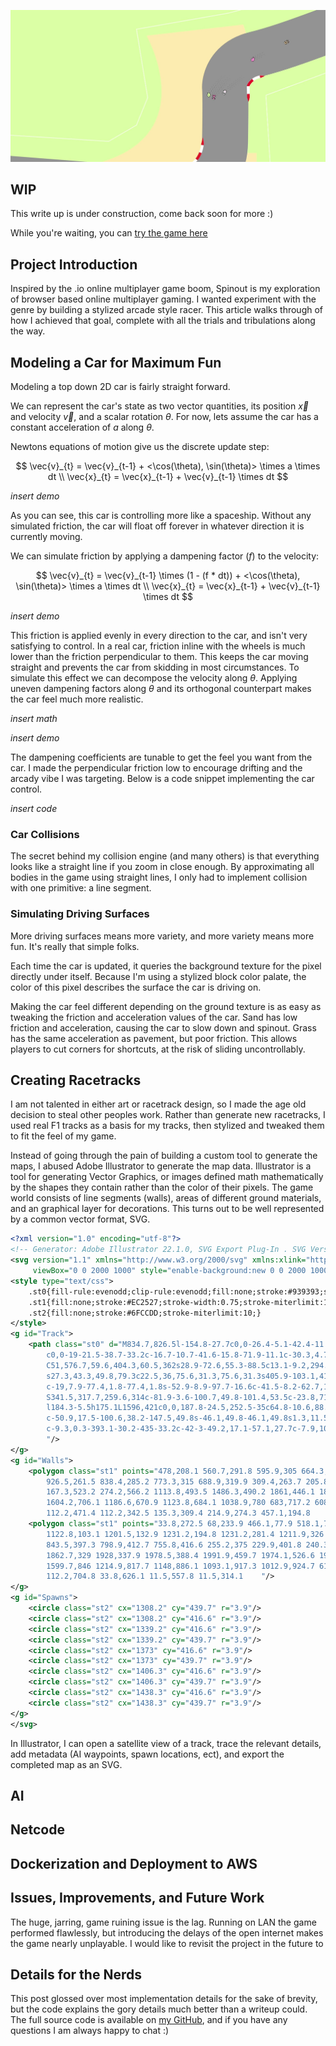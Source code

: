 ![A screenshot of the game](./assets/spinout_background.jpg)

## WIP

This write up is under construction, come back soon for more :)

While you're waiting, you can [try the game here](http://spinout.eba-njr4i9hj.us-west-2.elasticbeanstalk.com/)

## Project Introduction

Inspired by the .io online multiplayer game boom, Spinout is my exploration of browser based online multiplayer gaming. I wanted experiment with the genre by building a stylized arcade style racer. This article walks through of how I achieved that goal, complete with all the trials and tribulations along the way. 

## Modeling a Car for Maximum Fun

Modeling a top down 2D car is fairly straight forward.

We can represent the car's state as two vector quantities, its position $\vec{x}$ and velocity $\vec{v}$, and a scalar rotation $\theta$. For now, lets assume the car has a constant acceleration of $a$ along $\theta$.

Newtons equations of motion give us the discrete update step:

$$
\vec{v}_{t} = \vec{v}_{t-1} + <\cos(\theta), \sin(\theta)> \times a \times dt \\ 
\vec{x}_{t} = \vec{x}_{t-1} + \vec{v}_{t-1} \times dt
$$

*insert demo*

As you can see, this car is controlling more like a spaceship. Without any simulated friction, the car will float off forever in whatever direction it is currently moving.

We can simulate friction by applying a dampening factor $(f)$ to the velocity:

$$
\vec{v}_{t} = \vec{v}_{t-1} \times (1 - (f * dt)) + <\cos(\theta), \sin(\theta)> \times a \times dt \\ 
\vec{x}_{t} = \vec{x}_{t-1} + \vec{v}_{t-1} \times dt
$$

*insert demo*

This friction is applied evenly in every direction to the car, and isn't very satisfying to control. In a real car, friction inline with the wheels is much lower than the friction perpendicular to them. This keeps the car moving straight and prevents the car from skidding in most circumstances. To simulate this effect we can decompose the velocity along $\theta$. Applying uneven dampening factors along $\theta$ and its orthogonal counterpart makes the car feel much more realistic.

*insert math*

*insert demo*

The dampening coefficients are tunable to get the feel you want from the car. I made the perpendicular friction low to encourage drifting and the arcady vibe I was targeting. Below is a code snippet implementing the car control.

*insert code*

### Car Collisions

The secret behind my collision engine (and many others) is that everything looks like a straight line if you zoom in close enough. By approximating all bodies in the game using straight lines, I only had to implement collision with one primitive: a line segment.

### Simulating Driving Surfaces

More driving surfaces means more variety, and more variety means more fun. It's really that simple folks.

Each time the car is updated, it queries the background texture for the pixel directly under itself. Because I'm using a stylized block color palate, the color of this pixel describes the surface the car is driving on.

Making the car feel different depending on the ground texture is as easy as tweaking the friction and acceleration values of the car. Sand has low friction and acceleration, causing the car to slow down and spinout. Grass has the same acceleration as pavement, but poor friction. This allows players to cut corners for shortcuts, at the risk of sliding uncontrollably. 

## Creating Racetracks

I am not talented in either art or racetrack design, so I made the age old decision to steal other peoples work. Rather than generate new racetracks, I used real F1 tracks as a basis for my tracks, then stylized and tweaked them to fit the feel of my game.

Instead of going through the pain of building a custom tool to generate the maps, I abused Adobe Illustrator to generate the map data. Illustrator is a tool for generating Vector Graphics, or images defined math mathematically by the shapes they contain rather than the color of their pixels. The game world consists of line segments (walls), areas of different ground materials, and an graphical layer for decorations. This turns out to be well represented by a common vector format, SVG.

```svg
<?xml version="1.0" encoding="utf-8"?>
<!-- Generator: Adobe Illustrator 22.1.0, SVG Export Plug-In . SVG Version: 6.00 Build 0)  -->
<svg version="1.1" xmlns="http://www.w3.org/2000/svg" xmlns:xlink="http://www.w3.org/1999/xlink" x="0px" y="0px"
	 viewBox="0 0 2000 1000" style="enable-background:new 0 0 2000 1000;" xml:space="preserve">
<style type="text/css">
	.st0{fill-rule:evenodd;clip-rule:evenodd;fill:none;stroke:#939393;stroke-width:70;stroke-miterlimit:10;}
	.st1{fill:none;stroke:#EC2527;stroke-width:0.75;stroke-miterlimit:10;}
	.st2{fill:none;stroke:#6FCCDD;stroke-miterlimit:10;}
</style>
<g id="Track">
	<path class="st0" d="M834.7,826.5l-154.8-27.7c0,0-26.4-5.1-42.4-11.1c-16.2-6-22.1-12.9-22.1-12.9l-68.2-123.5
		c0,0-19-21.5-38.7-33.2c-16.7-10.7-41.6-15.8-71.9-11.1c-30.3,4.7-64.5,12.9-64.5,12.9c-108.2,29.3-178.8,31.4-226.7,9.2
		C51,576.7,59.6,404.3,60.5,362s28.9-72.6,55.3-88.5c13.1-9.2,294.5-113.9,344.7-129c50.2-15.1,71.9,20.3,71.9,20.3
		s27.3,43.3,49.8,79.3c22.5,36,75.6,31.3,75.6,31.3s405.9-103.1,412.9-103.2c87.9-1,92,69.3,92.2,70c4.5,70.9-55.7,82-64.5,88.5
		c-19,7.9-77.4,1.8-77.4,1.8s-52.9-8.9-97.7-16.6c-41.5-8.2-62.7,12.9-62.7,12.9s-32.1,19.4-57.1,33.2c-25,13.8-68.2,5.5-68.2,5.5
		S341.5,317.7,259.6,314c-81.9-3.6-100.7,49.8-101.4,53.5c-23.8,71,24.1,106.2,31.3,112.4c47.6,36,118,33.2,118,33.2l805.6-79.3
		l184.3-5.5h175.1L1596,421c0,0,187.8-24.5,252.5-35c64.8-10.6,88.5,42.4,88.5,42.4s19.1,55.5-38.7,88.5
		c-50.9,17.5-100.6,38.2-147.5,49.8s-46.1,49.8-46.1,49.8s1.3,11.5,0,84.8c-1.3,73.3-70,73.4-79.3,73.7
		c-9.3,0.3-393.1-30.2-435-33.2c-42-3-49.2,17.1-57.1,27.7c-7.9,10.6-3.5,10-36.9,55.3c-33.4,45.3-81.1,33.2-81.1,33.2L834.7,826.5z
		"/>
</g>
<g id="Walls">
	<polygon class="st1" points="478,208.1 560.7,291.8 595.9,305 664.3,315 1073.1,219.1 1097.3,226.8 1101.7,249.9 1090.7,272 
		926.5,261.5 838.4,285.2 773.3,315 688.9,319.9 309.4,263.7 205.8,281.9 156.3,305.1 118.8,356.8 112.2,393.2 118.8,456 
		167.3,523.2 274.2,566.2 1113.8,493.5 1486.3,490.2 1861,446.1 1875.3,457.1 1711.1,504.5 1653.8,550.8 1635.1,597 1638.4,689.6 
		1604.2,706.1 1186.6,670.9 1123.8,684.1 1038.9,780 683,717.2 608.1,589.3 535.3,550.8 272,579.4 194.8,584.9 147.5,545.3 
		112.2,471.4 112.2,342.5 135.3,309.4 214.9,274.3 457.1,194.8 	"/>
	<polygon class="st1" points="33.8,272.5 68,233.9 466.1,77.9 518.1,77.9 558.2,103.1 626.6,194.8 645.9,208.6 1053,103.1 
		1122.8,103.1 1201.5,132.9 1231.2,194.8 1231.2,281.4 1211.9,326 1152.5,373.5 1085.6,382.4 1021.8,382.4 914.8,369.1 880.6,373.5 
		843.5,397.3 798.9,412.7 755.8,416.6 255.2,375 229.9,401.8 240.3,435.8 296.8,452.3 706.8,428.5 1103.5,389.9 1451.1,382.4 
		1862.7,329 1928,337.9 1978.5,388.4 1991.9,459.7 1974.1,526.6 1926.5,572.6 1769.1,621.6 1755.7,750.9 1740.8,798.4 1685.9,834.1 
		1599.7,846 1214.9,817.7 1148,886.1 1093.1,917.3 1012.9,924.7 617.7,859.3 576.1,843 492.9,691.5 440.9,673.6 225.5,719.7 
		112.2,704.8 33.8,626.1 11.5,557.8 11.5,314.1 	"/>
</g>
<g id="Spawns">
	<circle class="st2" cx="1308.2" cy="439.7" r="3.9"/>
	<circle class="st2" cx="1308.2" cy="416.6" r="3.9"/>
	<circle class="st2" cx="1339.2" cy="416.6" r="3.9"/>
	<circle class="st2" cx="1339.2" cy="439.7" r="3.9"/>
	<circle class="st2" cx="1373" cy="416.6" r="3.9"/>
	<circle class="st2" cx="1373" cy="439.7" r="3.9"/>
	<circle class="st2" cx="1406.3" cy="416.6" r="3.9"/>
	<circle class="st2" cx="1406.3" cy="439.7" r="3.9"/>
	<circle class="st2" cx="1438.3" cy="416.6" r="3.9"/>
	<circle class="st2" cx="1438.3" cy="439.7" r="3.9"/>
</g>
</svg>
```

In Illustrator, I can open a satellite view of a track, trace the relevant details, add metadata (AI waypoints, spawn locations, ect), and export the completed map as an SVG.

## AI

## Netcode

## Dockerization and Deployment to AWS

## Issues, Improvements, and Future Work

The huge, jarring, game ruining issue is the lag. Running on LAN the game performed flawlessly, but introducing the delays of the open internet makes the game nearly unplayable. I would like to revisit the project in the future to

## Details for the Nerds

This post glossed over most implementation details for the sake of brevity, but the code explains the gory details much better than a writeup could. The full source code is available on [my GitHub](), and if you have any questions I am always happy to chat :)
